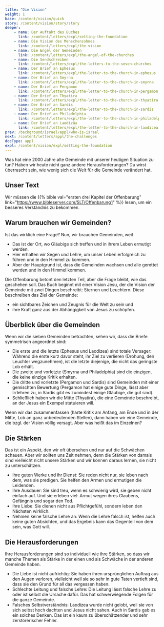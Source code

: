 ```yaml
---
title: "Die Vision"
weight: 1
base: /content/vision/quick
story: /content/vision/story/story
deeper:
    - name: Der Auftakt des Buches
      link: /content/letters/expl/setting-the-foundation
    - name: Die Vision des Menschensohnes
      link: /content/letters/expl/the-vision
    - name: Die Engel der Gemeinden
      link: /content/letters/expl/the-angel-of-the-churches
    - name: Die Sendschreiben
      link: /content/letters/expl/the-letters-to-the-seven-churches
    - name: Der Brief an Ephesus
      link: /content/letters/expl/the-letter-to-the-church-in-ephesus
    - name: Der Brief an Smyrna
      link: /content/letters/expl/the-letter-to-the-church-in-smyrna
    - name: Der Brief an Pergamon
      link: /content/letters/expl/the-letter-to-the-church-in-pergamon
    - name: Der Brief an Thyatira
      link: /content/letters/expl/the-letter-to-the-church-in-thyatira
    - name: Der Brief an Sardis
      link: /content/letters/expl/the-letter-to-the-church-in-sardis
    - name: Der Brief an Philadelphia
      link: /content/letters/expl/the-letter-to-the-church-in-philadelphia
    - name: Der Brief an Laodizäa
      link: /content/letters/expl/the-letter-to-the-church-in-laodicea
prev: /background/israel/appl/who-is-israel
next: /content/letters/appl/the-challenges
docType: appl
expl: /content/vision/expl/setting-the-foundation
---
```


Was hat eine 2000 Jahre alte Gemeinde mit unserer heutigen Situation zu tun? Haben wir heute nicht ganz andere Herausforderungen? Du wirst überrascht sein, wie wenig sich die Welt für die Gemeinde verändert hat.

## Unser Text

<a name="0ab1"></a>
Wir müssen die {{% bible val="ersten drei Kapitel der Offenbarung" link="https://www.bibleserver.com/SLT/Offenbarung1" %}} lesen, um ein besseres Verständnis zu bekommen.

## Warum brauchen wir Gemeinden?

<a name="180b"></a>
Ist das wirklich eine Frage? Nun, wir brauchen Gemeinden, weil

- Das ist der Ort, wo Gläubige sich treffen und in ihrem Leben ermutigt werden.
- Hier erhalten wir Segen und Lehre, um unser Leben erfolgreich zu führen und in den Himmel zu kommen.
- Aber der Hauptgrund ist, dass die Gemeinden wachsen und alle gerettet werden und in den Himmel kommen.

Die Offenbarung betont den letzten Teil, aber die Frage bleibt, wie das geschehen soll. Das Buch beginnt mit einer Vision Jesu, der die Vision der Gemeinde mit zwei Dingen beschreibt: Sternen und Leuchtern. Diese beschreiben das Ziel der Gemeinde:

- ein sichtbares Zeichen und Zeugnis für die Welt zu sein und
- ihre Kraft ganz aus der Abhängigkeit von Jesus zu schöpfen.

## Überblick über die Gemeinden

<a name="86b5"></a>
Wenn wir die sieben Gemeinden betrachten, sehen wir, dass die Briefe symmetrisch angeordnet sind:

- Die erste und die letzte (Ephesus und Laodizea) sind totale Versager: Während die erste kurz davor steht, ihr Ziel zu verlieren (Drohung, den Leuchter wegzunehmen), ist die letzte diejenige, die nicht das geringste Lob erhält.
- Die zweite und vorletzte (Smyrna und Philadelphia) sind die einzigen, die keine einzige Kritik erhalten.
- Die dritte und vorletzte (Pergamon und Sardis) sind Gemeinden mit einer gemischten Bewertung (Pergamon hat einige gute Dinge, lässt aber Irrlehren zu, in Sardis gibt es zumindest einige Gläubige, die gut sind).
- Schließlich haben wir die Mitte (Thyatira), die eine Gemeinde beschreibt, an der Jesus ein Exempel statuieren will.

Wenn wir das zusammenfassen (harte Kritik am Anfang, am Ende und in der Mitte, Lob an ganz unbedeutenden Stellen), dann haben wir eine Gemeinde, die bzgl. der Vision völlig versagt. Aber was heißt das im Einzelnen?

## Die Stärken

<a name="21f0"></a>
Das ist ein Aspekt, den wir oft übersehen und nur auf die Schwächen schauen. Aber wir sollten uns Zeit nehmen, denn die Stärken von damals sind vielleicht nicht unsere Stärken und wir können daraus lernen, sie nicht zu unterschätzen.

- Ihre guten Werke und ihr Dienst: Sie reden nicht nur, sie leben nach dem, was sie predigen. Sie helfen den Armen und ermutigen die Leidenden.
- Ihre Ausdauer: Sie sind treu, wenn es schwierig wird, sie geben nicht einfach auf. Und sie erleben viel: Armut wegen ihres Glaubens, Gefängnis und sogar den Tod.
- Ihre Liebe: Sie dienen nicht aus Pflichtgefühl, sondern leben den Nächsten wirklich.
- Nehmen keine falsche Lehre an: Wenn die Lehre falsch ist, helfen auch keine guten Absichten, und das Ergebnis kann das Gegenteil von dem sein, was Gott will.

## Die Herausforderungen

<a name="1657"></a>
Ihre Herausforderungen sind so individuell wie ihre Stärken, so dass wir manche Themen als Stärke in der einen und als Schwäche in der anderen Gemeinde haben.

- Die Liebe ist nicht aufrichtig: Sie haben ihren ursprünglichen Auftrag aus den Augen verloren, vielleicht weil sie so sehr in gute Taten vertieft sind, dass sie den Grund für all das vergessen haben.
- Schlechte Leitung und falsche Lehre: Die Leitung lässt falsche Lehre zu oder ist selbst die Ursache dafür. Das hat schwerwiegende Folgen für die ganze Gemeinde.
- Falsches Selbstverständnis: Laodizea wurde nicht gelobt, weil sie von sich selbst hoch dachten und Jesus nicht sahen. Auch in Sardis gab es ein solches Denken. Das ist ein kaum zu überschätzender und sehr zerstörerischer Fehler.
